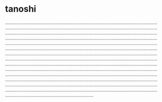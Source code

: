 # tanoshi
................................................................................................................................................................................................................................................................................................................................................................................................................................................................................................................................................................................................................................................................................................................................................................................................................................................................................................................................................................................................................................................................................................................................................................................................................................................................................................................................................................................................................................................................................................................................................................................................................................................................................................................................................................................................................................................................................